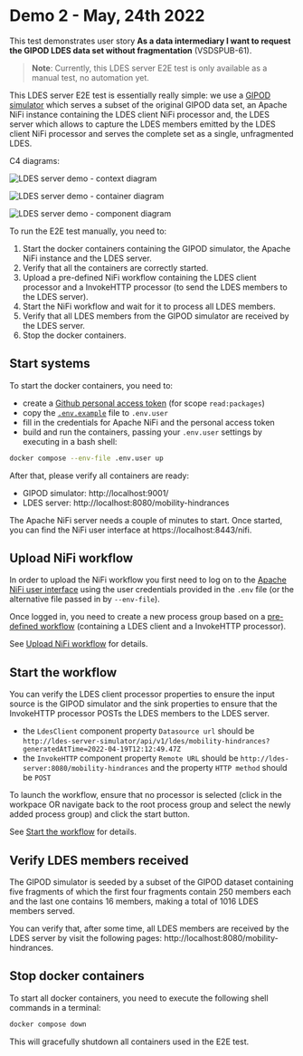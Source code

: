 # Demo 2 - May, 24th 2022

This test demonstrates user story **As a data intermediary I want to request the GIPOD LDES data set without fragmentation** (VSDSPUB-61).

> **Note**: Currently, this LDES server E2E test is only available as a manual test, no automation yet.

This LDES server E2E test is essentially really simple: we use a [GIPOD simulator](../../ldes-server-simulator/README.md) which serves a subset of the original GIPOD data set, an Apache NiFi instance containing the LDES client NiFi processor and, the LDES server which allows to capture the LDES members emitted by the LDES client NiFi processor and serves the complete set as a single, unfragmented LDES.

C4 diagrams:

![LDES server demo - context diagram](https://www.plantuml.com/plantuml/png/XP9FRzim3CNl_XISJoxGn9UTTYhG15s133Ngx1me5XqJrHz3ekFssuzAOYzTKEmY2C_auu_FUeYi0W_MGBvPhMk868uOGAFri836EyPt1atg49JDis_a6ZDeX8wvZp_ACgXnUI3kXlqWhQTwnyl6sx8toYNZHMHjQ5y-VbzKIVhzQrDQ5Hc3IBl7yuHbBvLPniG6uVyWMLPXYDuLZCde7lBjwPBVPLdz8JUxMxzpqHWIcllRrQJkgYoI7OnYdtoUdgkN5SnABb9Djf-esg0ELZmdiq8P6UiKqn6XzG7E_TVpnewQxhI08XU1lGSxYA8LgxiPf3XNVsRD_q4dTv0rvGIBTYy9W78QVDjYIA9oW4xtdeGliSZCEDYUoRiKp2kQtMREv7hfW1m8ZtZsQxqnVeoV5uw9vUTsMq5XaJkluMczJVZ9zVMlwxH5FyGEBnuNs1k7wgMUBLRphxm6EnAEbqXlG6uRfzboKljnwKinooU6WBsXHZ7gBntczz84bC9J6c5mCFhmraecKsETudoGhENH_W40 "LDES server demo - context diagram")

![LDES server demo - container diagram](https://www.plantuml.com/plantuml/png/ZPDFZzem4CNl-HHkJa5QoAMddbOBQDkArQA5gaSq99F4glz4zWIAgdxtZY796jX3EI0pzhptynlpw0aSTLg9TBLOReH7Tq0dIjHMJ4LX3O4qeI2XTg3Jv9CqXUfA50rHwx_akOFZh9RKTFkEcqC76feLLkUj0XEafvvA9VVv_FDq7Ke_NbQv1a_ekBIR3nwpbiyc2KbIAFu79adMwBmr6M4GUn3fzhn89qcoEV5AxvQ_AVDITmh8XWFFtzQl2p5MKYvjf6u7myf1hHb_SCv0iPu1aWSKbNNYqX_37HjPD0ER5sIjq1rNIY2OC4a4ShJkLwNiyU4-wm3oizyUnAIfBqw5ae6fTRP0xsryloVRcHBSARjexHhhwLe-dVn917_6cFkZDwVuvtSuG7h3nWmSQI3HgFUSjW1J2bjLw48HZ41JjbOoNeY7oNsdMvBMCEILxJc14CeUF8ROENweCHY-M5FRnLDOpeSSpn2nvp0Qpy9_a-GDrMun3ZuUyK7YiP_JUm_NlswtQ-wzRen6KZW4mhENwyouCxHkxdh77FbRLgVUCroHjqWuR9KiMBAySLz53o46TqXEuW7x-rh59_prknml8ZADrDXIF2-tarxtBTOTsDhEDtWTvvt6-dKJYGojqQmy0_POxv0VIOQN-SWlWl_8_m00 "LDES server demo - container diagram")

![LDES server demo - component diagram](https://www.plantuml.com/plantuml/png/ZLJBRjim4BphAxQwr0QI-D9JJwdZD4sHD4Rit0eOjBYMYFAXyc7NAFBlNUeLMac0-aIiTcQ7iqDVEi-i3qf2VhUuNe53kqSB79M1SoYCger6xO4BLbgcyko3q8KC7A7oldQVPpFB3XUby5NO1W8NHdlglo3ah9PCH-fpvxaKszdLf_DbB3tTtyqKSnujbJPN_OoBcdgpp0il4HenXHJDx7V4PDaIhJDwuZ6IdK6-RWxvDCjMHpgfpVKVFt521ScyYGqtjyk71GoLd4eheUf-uCwoKiK9dGqJ9ebFCo_s23jZeSMdJXqgKLGGhys4Tk2D0HMemfbdKrAI23aO-sidpU7ijTTHo9UQ5HN23_5Lm84CXRw_PnUwFF6bjgP0vqnwuRa9cZDxdBJa6zUKJoVcqxyPqE-gfQMk4UhjzXRIxM12OiXiwhnj3l42tzcUvKF5WT1Sx0KFJBQo5QejBOpKlgOhZ4M2BemYHIdPF3YIw1n8KuhYfwQLI8ZTi0kwyC9e9eK_JjzaTRHZLaRYLNjAcHUqeIrp2BHNuolQXCNQE46TntSqQXTKP5k6hHG5YzDJnaVqmL88XYn9WZamcfX_X-XII_iyiZ-6WtTg4c6HyjxeqYpc17pEie-FA3UB8Uv9dWgBp2CmpS46FNo93D_Mw-MAyAVOz57i1HwwPFSFmFN8Ly0N4oWQOdViW54-vSL73njha8yexfByfzCjUYjmZwvHlpEIEjpfSnpKm4IXhmo7c-lrjEDzJ7Y7KDR1LUXEOpVcM3wiUfANe2HhYBKHHslm87WaijVJg-WotV1q38ETxRUNVFvNKqd-zkC6LuU5TED6JTabQav_hFy0 "LDES server demo - component diagram")

To run the E2E test manually, you need to:
1. Start the docker containers containing the GIPOD simulator, the Apache NiFi instance and the LDES server.
2. Verify that all the containers are correctly started.
3. Upload a pre-defined NiFi workflow containing the LDES client processor and a InvokeHTTP processor (to send the LDES members to the LDES server).
4. Start the NiFi workflow and wait for it to process all LDES members.
5. Verify that all LDES members from the GIPOD simulator are received by the LDES server.
6. Stop the docker containers.

## Start systems

To start the docker containers, you need to:
* create a [Github personal access token](https://docs.github.com/en/authentication/keeping-your-account-and-data-secure/creating-a-personal-access-token) (for scope `read:packages`)
* copy the [`.env.example`](./.env.example) file to `.env.user`
* fill in the credentials for Apache NiFi and the personal access token
* build and run the containers, passing your `.env.user` settings by executing in a bash shell:
```bash
docker compose --env-file .env.user up
```

After that, please verify all containers are ready:
* GIPOD simulator: http://localhost:9001/
* LDES server: http://localhost:8080/mobility-hindrances

The Apache NiFi server needs a couple of minutes to start.
Once started, you can find the NiFi user interface at https://localhost:8443/nifi.


## Upload NiFi workflow

In order to upload the NiFi workflow you first need to log on to the [Apache NiFi user interface](https://localhost:8443/nifi) using the user credentials provided in the `.env` file (or the alternative file passed in by `--env-file`).

Once logged in, you need to create a new process group based on a [pre-defined workflow](./data/replicate.nifi-workflow.json) (containing a LDES client and a InvokeHTTP processor).

See [Upload NiFi workflow](../20220524.demo-1/README.md#upload-nifi-workflow) for details.

## Start the workflow

You can verify the LDES client processor properties to ensure the input source is the GIPOD simulator and the sink properties to ensure that the InvokeHTTP processor POSTs the LDES members to the LDES server.

* the `LdesClient` component property `Datasource url` should be `http://ldes-server-simulator/api/v1/ldes/mobility-hindrances?generatedAtTime=2022-04-19T12:12:49.47Z`
* the `InvokeHTTP` component property `Remote URL` should be `http://ldes-server:8080/mobility-hindrances` and the property `HTTP method` should be `POST`

To launch the workflow, ensure that no processor is selected (click in the workpace OR navigate back to the root process group and select the newly added process group) and click the start button.

See [Start the workflow](../20220524.demo-1/README.md#start-the-workflow) for details.

## Verify LDES members received

The GIPOD simulator is seeded by a subset of the GIPOD dataset containing five fragments of which the first four fragments contain 250 members each and the last one contains 16 members, making a total of 1016 LDES members served.

You can verify that, after some time, all LDES members are received by the LDES server by visit the following pages: http://localhost:8080/mobility-hindrances.

## Stop docker containers

To start all docker containers, you need to execute the following shell commands in a terminal:
```bash
docker compose down
```

This will gracefully shutdown all containers used in the E2E test.
